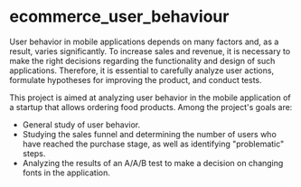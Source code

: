 # ecommerce_user_behaviour

User behavior in mobile applications depends on many factors and, as a result, varies significantly. To increase sales and revenue, it is necessary to make the right decisions regarding the functionality and design of such applications. Therefore, it is essential to carefully analyze user actions, formulate hypotheses for improving the product, and conduct tests.

This project is aimed at analyzing user behavior in the mobile application of a startup that allows ordering food products. Among the project's goals are:

- General study of user behavior.
- Studying the sales funnel and determining the number of users who have reached the purchase stage, as well as identifying "problematic" steps.
- Analyzing the results of an A/A/B test to make a decision on changing fonts in the application.
